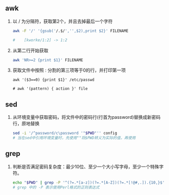 ## awk

1. 以 / 为分隔符，获取第2个，并且去掉最后一个字符

   ```bash
   awk -F '/' '{gsub('/.$/','',$2),print $2}' FILENAME	
   
   #	[kworke/1:2] -> 1:2
   ```

2. 从第二行开始获取

   ```bash
   awk 'NR>=2 {print $1}' FILENAME
   ```

3. 获取文件中按照 : 分割的第三项等于0的行，并打印第一项

   ```shell
   awk '($3==0) {print $1}' /etc/passwd
   
   # awk '(pattern) { action }' file
   ```

   

## sed

1. 从环境变量中获取密码，将文件中的密码行(行首为password)替换成新密码行，原地替换

   ```bash
   sed -i '/^password/c\password '"$PWD"'' config
   # 当在sed中引用环境变量时，先使用""将$PWD转义为实际的值，再使用
   ```

   

## grep

1. 判断是否满足密码复杂度：最少10位、至少一个大小写字母，至少一个特殊字符。

   ```bash
   echo "$PWD" | grep -P '^(?=.*[a-z])(?=.*[A-Z])(?=.*[!@#,.]).{10,}$'
   # grep 中的 -P 表示使用Perl格式的正则表达式
   ```

   
